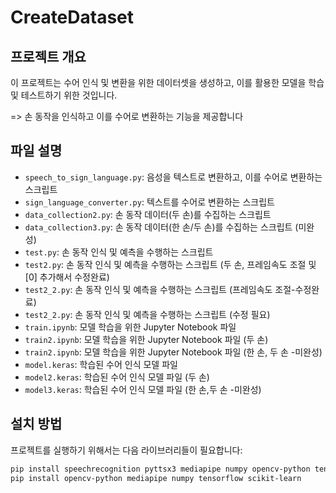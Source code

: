 # CreateDataset

## 프로젝트 개요
이 프로젝트는 수어 인식 및 변환을 위한 데이터셋을 생성하고, 이를 활용한 모델을 학습 및 테스트하기 위한 것입니다.

=> 손 동작을 인식하고 이를 수어로 변환하는 기능을 제공합니다

 
## 파일 설명
- `speech_to_sign_language.py`: 음성을 텍스트로 변환하고, 이를 수어로 변환하는 스크립트
- `sign_language_converter.py`: 텍스트를 수어로 변환하는 스크립트
- `data_collection2.py`: 손 동작 데이터(두 손)를 수집하는 스크립트
- `data_collection3.py`: 손 동작 데이터(한 손/두 손)를 수집하는 스크립트 (미완성)
- `test.py`: 손 동작 인식 및 예측을 수행하는 스크립트
- `test2.py`: 손 동작 인식 및 예측을 수행하는 스크립트 (두 손, 프레임속도 조절 및 [0] 추가해서 수정완료)
- `test2_2.py`: 손 동작 인식 및 예측을 수행하는 스크립트 (프레임속도 조절-수정완료)
- `test2_2.py`: 손 동작 인식 및 예측을 수행하는 스크립트 (수정 필요)
- `train.ipynb`: 모델 학습을 위한 Jupyter Notebook 파일
- `train2.ipynb`: 모델 학습을 위한 Jupyter Notebook 파일 (두 손)
- `train2.ipynb`: 모델 학습을 위한 Jupyter Notebook 파일 (한 손, 두 손 -미완성)
- `model.keras`: 학습된 수어 인식 모델 파일
- `model2.keras`: 학습된 수어 인식 모델 파일 (두 손)
- `model3.keras`: 학습된 수어 인식 모델 파일 (한 손,두 손 -미완성)

## 설치 방법
프로젝트를 실행하기 위해서는 다음 라이브러리들이 필요합니다:
```bash
pip install speechrecognition pyttsx3 mediapipe numpy opencv-python tensorflow
pip install opencv-python mediapipe numpy tensorflow scikit-learn
